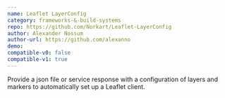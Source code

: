```yaml
---
name: Leaflet LayerConfig
category: frameworks-&-build-systems
repo: https://github.com/Norkart/Leaflet-LayerConfig
author: Alexander Nossum
author-url: https://github.com/alexanno
demo: 
compatible-v0: false
compatible-v1: true
---
```


Provide a json file or service response with a configuration of layers and markers to automatically set up a Leaflet client.
